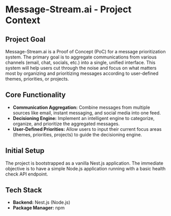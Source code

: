 # Message-Stream.ai - Project Context

## Project Goal
Message-Stream.ai is a Proof of Concept (PoC) for a message prioritization system. The primary goal is to aggregate communications from various channels (email, chat, socials, etc.) into a single, unified interface. This system will help users cut through the noise and focus on what matters most by organizing and prioritizing messages according to user-defined themes, priorities, or projects.

## Core Functionality
- **Communication Aggregation:** Combine messages from multiple sources like email, instant messaging, and social media into one feed.
- **Decisioning Engine:** Implement an intelligent engine to categorize, organize, and prioritize the aggregated messages.
- **User-Defined Priorities:** Allow users to input their current focus areas (themes, priorities, projects) to guide the decisioning engine.

## Initial Setup
The project is bootstrapped as a vanilla Nest.js application. The immediate objective is to have a simple Node.js application running with a basic health check API endpoint.

## Tech Stack
- **Backend:** Nest.js (Node.js)
- **Package Manager:** npm
